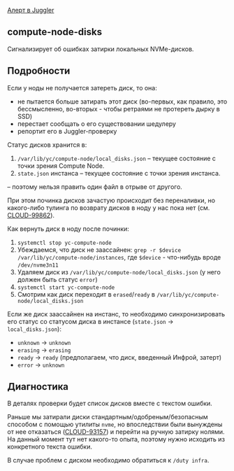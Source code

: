 [Алерт в Juggler](https://juggler.yandex-team.ru/aggregate_checks/?query=service%3Dcompute-node-disks)

## compute-node-disks

Сигнализирует об ошибках затирки локальных NVMe-дисков.

## Подробности

Если у ноды не получается затереть диск, то она:
* не пытается больше затирать этот диск (во-первых, как правило, это бессмысленно, во-вторых - чтобы ретраями не протереть дырку в SSD)
* перестает сообщать о его существовании шедулеру
* репортит его в Juggler-проверку

Статус дисков хранится в:
1. `/var/lib/yc/compute-node/local_disks.json` – текущее состояние с точки зрения Compute Node.
2. `state.json` инстанса – текущее состояние с точки зрения инстанса.

– поэтому нельзя править один файл в отрыве от другого.

При этом починка дисков зачастую происходит без переналивки, но какого-либо тулинга по возврату дисков в ноду у нас пока нет (см. [CLOUD-99862](https://st.yandex-team.ru/CLOUD-99862)).

Как вернуть диск в ноду после починки:
1. `systemctl stop yc-compute-node`
2. Убеждаемся, что диск не заассайнен: `grep -r $device /var/lib/yc/compute-node/instances`, где `$device` - что-нибудь вроде `/dev/nvme3n11`
3. Удаляем диск из `/var/lib/yc/compute-node/local_disks.json` (у него должен быть статус `error`)
4. `systemctl start yc-compute-node`
5. Смотрим как диск переходит в `erased`/`ready` в `/var/lib/yc/compute-node/local_disks.json` 

Если же диск заассайнен на инстанс, то необходимо синхронизировать его статус со статусом диска в инстансе (`state.json` → `local_disks.json`):
* `unknown` → `unknown`
* `erasing` → `erasing`
* `ready` → `ready` (предполагаем, что диск, введенный Инфрой, затерт)
* `error` → `unknown`

## Диагностика

В деталях проверки будет список дисков вместе с текстом ошибки.

Раньше мы затирали диски стандартным/одобреным/безопасным способом с помощью утилиты `nvme`, но впоследствии были вынуждены от нее отказаться ([CLOUD-93157](https://st.yandex-team.ru/CLOUD-93157)) и перейти на ручную затирку нолями. На данный момент тут нет какого-то опыта, поэтому нужно исходить из конкретного текста ошибки.

В случае проблем с диском необходимо обратиться к `/duty infra`.